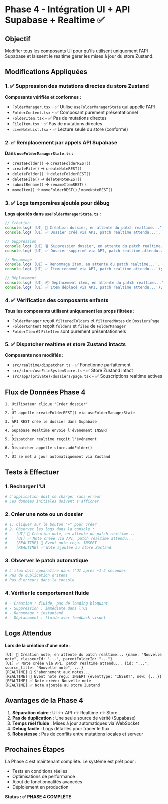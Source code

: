 # Phase 4 - Intégration UI + API Supabase + Realtime ✅

## Objectif
Modifier tous les composants UI pour qu'ils utilisent uniquement l'API Supabase et laissent le realtime gérer les mises à jour du store Zustand.

## Modifications Appliquées

### 1. ✅ Suppression des mutations directes du store Zustand

**Composants vérifiés et conformes :**
- `FolderManager.tsx` - ✅ Utilise `useFolderManagerState` qui appelle l'API
- `FolderContent.tsx` - ✅ Composant purement présentationnel
- `FolderItem.tsx` - ✅ Pas de mutations directes
- `FileItem.tsx` - ✅ Pas de mutations directes
- `LiveNoteList.tsx` - ✅ Lecture seule du store (conforme)

### 2. ✅ Remplacement par appels API Supabase

**Dans `useFolderManagerState.ts` :**
- `createFolder()` → `createFolderREST()`
- `createFile()` → `createNoteREST()`
- `deleteFolder()` → `deleteFolderREST()`
- `deleteFile()` → `deleteNoteREST()`
- `submitRename()` → `renameItemREST()`
- `moveItem()` → `moveFolderREST()` / `moveNoteREST()`

### 3. ✅ Logs temporaires ajoutés pour débug

**Logs ajoutés dans `useFolderManagerState.ts` :**
```javascript
// Création
console.log('[UI] 📁 Création dossier, en attente du patch realtime...', { name, classeurId, parentFolderId });
console.log('[UI] ✅ Dossier créé via API, patch realtime attendu...', newFolder);

// Suppression
console.log('[UI] 🗑️ Suppression dossier, en attente du patch realtime...', { id });
console.log('[UI] ✅ Dossier supprimé via API, patch realtime attendu...');

// Renommage
console.log('[UI] ✏️ Renommage item, en attente du patch realtime...', { id, newName, type });
console.log('[UI] ✅ Item renommé via API, patch realtime attendu...');

// Déplacement
console.log('[UI] 📦 Déplacement item, en attente du patch realtime...', { id, newParentId, type });
console.log('[UI] ✅ Item déplacé via API, patch realtime attendu...');
```

### 4. ✅ Vérification des composants enfants

**Tous les composants utilisent uniquement les props filtrées :**
- `FolderManager` reçoit `filteredFolders` et `filteredNotes` de `DossiersPage`
- `FolderContent` reçoit `folders` et `files` de `FolderManager`
- `FolderItem` et `FileItem` sont purement présentationnels

### 5. ✅ Dispatcher realtime et store Zustand intacts

**Composants non modifiés :**
- `src/realtime/dispatcher.ts` - ✅ Fonctionne parfaitement
- `src/store/useFileSystemStore.ts` - ✅ Store Zustand intact
- `src/app/(private)/dossiers/page.tsx` - ✅ Souscriptions realtime actives

## Flux de Données Phase 4

```
1. Utilisateur clique "Créer dossier"
   ↓
2. UI appelle createFolderREST() via useFolderManagerState
   ↓
3. API REST crée le dossier dans Supabase
   ↓
4. Supabase Realtime envoie l'événement INSERT
   ↓
5. Dispatcher realtime reçoit l'événement
   ↓
6. Dispatcher appelle store.addFolder()
   ↓
7. UI se met à jour automatiquement via Zustand
```

## Tests à Effectuer

### 1. Recharger l'UI
```bash
# L'application doit se charger sans erreur
# Les données initiales doivent s'afficher
```

### 2. Créer une note ou un dossier
```bash
# 1. Cliquer sur le bouton "+" pour créer
# 2. Observer les logs dans la console :
#    [UI] 📝 Création note, en attente du patch realtime...
#    [UI] ✅ Note créée via API, patch realtime attendu...
#    [REALTIME] 📝 Event note reçu: INSERT
#    [REALTIME] ✅ Note ajoutée au store Zustand
```

### 3. Observer le patch automatique
```bash
# L'item doit apparaître dans l'UI après ~1-2 secondes
# Pas de duplication d'items
# Pas d'erreurs dans la console
```

### 4. Vérifier le comportement fluide
```bash
# - Création : fluide, pas de loading bloquant
# - Suppression : immédiate dans l'UI
# - Renommage : instantané
# - Déplacement : fluide avec feedback visuel
```

## Logs Attendus

**Lors de la création d'une note :**
```
[UI] 📝 Création note, en attente du patch realtime... {name: "Nouvelle note", classeurId: "...", parentFolderId: "..."}
[UI] ✅ Note créée via API, patch realtime attendu... {id: "...", source_title: "Nouvelle note", ...}
[REALTIME] 📝 S'abonnement aux notes...
[REALTIME] 📝 Event note reçu: INSERT {eventType: "INSERT", new: {...}}
[REALTIME] ✅ Note créée: Nouvelle note
[REALTIME] ✅ Note ajoutée au store Zustand
```

## Avantages de la Phase 4

1. **Séparation claire** : UI ↔ API ↔ Realtime ↔ Store
2. **Pas de duplication** : Une seule source de vérité (Supabase)
3. **Temps réel fluide** : Mises à jour automatiques via WebSocket
4. **Debug facile** : Logs détaillés pour tracer le flux
5. **Robustesse** : Pas de conflits entre mutations locales et serveur

## Prochaines Étapes

La Phase 4 est maintenant complète. Le système est prêt pour :
- Tests en conditions réelles
- Optimisations de performance
- Ajout de fonctionnalités avancées
- Déploiement en production

**Status : ✅ PHASE 4 COMPLÈTE** 